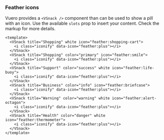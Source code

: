 ### Feather icons

Vuero provides a `<VSnack />` component than can be used
to show a pill with an icon. Use the available `slots` prop
to insert your content. Check the markup for more details.

<!--code-->

```vue
<template>
  <VSnack title="Shopping" white icon="feather:shopping-cart">
    <i class="iconify" data-icon="feather:plus"></i>
  </VSnack>
  <VSnack title="Shopping" color="primary" icon="feather:smile">
    <i class="iconify" data-icon="feather:plus"></i>
  </VSnack>
  <VSnack title="Support" color="success" white icon="feather:life-buoy">
    <i class="iconify" data-icon="feather:plus"></i>
  </VSnack>
  <VSnack title="Business" color="info" icon="feather:briefcase">
    <i class="iconify" data-icon="feather:plus"></i>
  </VSnack>
  <VSnack title="Warning" color="warning" white icon="feather:alert-octagon">
    <i class="iconify" data-icon="feather:plus"></i>
  </VSnack>
  <VSnack title="Health" color="danger" white icon="feather:thermometer">
    <i class="iconify" data-icon="feather:plus"></i>
  </VSnack>
</template>
```

<!--/code-->

<!--example-->

<div class="snacks">
  <VSnack title="Shopping" white icon="feather:shopping-cart">
    <i class="iconify" data-icon="feather:plus"></i>
  </VSnack>
  <VSnack title="Shopping" color="primary" icon="feather:smile">
    <i class="iconify" data-icon="feather:plus"></i>
  </VSnack>
  <VSnack title="Support" color="success" white icon="feather:life-buoy">
    <i class="iconify" data-icon="feather:plus"></i>
  </VSnack>
  <VSnack title="Business" color="info" icon="feather:briefcase">
    <i class="iconify" data-icon="feather:plus"></i>
  </VSnack>
  <VSnack
    title="Warning"
    color="warning"
    white
    icon="feather:alert-octagon"
  >
    <i class="iconify" data-icon="feather:plus"></i>
  </VSnack>
  <VSnack title="Health" color="danger" white icon="feather:thermometer">
    <i class="iconify" data-icon="feather:plus"></i>
  </VSnack>
</div>

<!--/example-->
